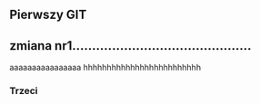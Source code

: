 ## Pierwszy GIT
## zmiana nr1.............................................
aaaaaaaaaaaaaaaa
hhhhhhhhhhhhhhhhhhhhhhhhh

### Trzeci
